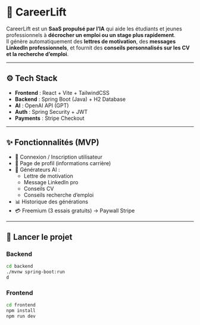 # 🚀 CareerLift  

CareerLift est un **SaaS propulsé par l’IA** qui aide les étudiants et jeunes professionnels à **décrocher un emploi ou un stage plus rapidement**.  
Il génère automatiquement des **lettres de motivation**, des **messages LinkedIn professionnels**, et fournit des **conseils personnalisés sur les CV et la recherche d’emploi**.  

---

## ⚙️ Tech Stack
- **Frontend** : React + Vite + TailwindCSS  
- **Backend** : Spring Boot (Java) + H2 Database  
- **AI** : OpenAI API (GPT)  
- **Auth** : Spring Security + JWT  
- **Payments** : Stripe Checkout  

---

## ✨ Fonctionnalités (MVP)
- 🔐 Connexion / Inscription utilisateur  
- 👤 Page de profil (informations carrière)  
- 📝 Générateurs AI :  
  - Lettre de motivation  
  - Message LinkedIn pro  
  - Conseils CV  
  - Conseils recherche d’emploi  
- 📊 Historique des générations  
- 💳 Freemium (3 essais gratuits) → Paywall Stripe  

---

## 🚀 Lancer le projet

### Backend
```bash
cd backend
./mvnw spring-boot:run
d
```
### Frontend
```bash
cd frontend
npm install
npm run dev
